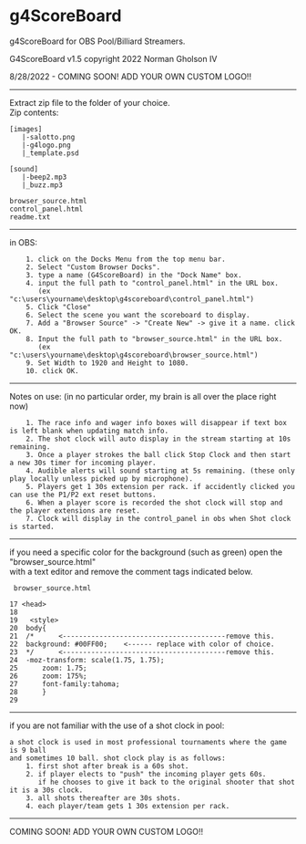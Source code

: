 # g4ScoreBoard
g4ScoreBoard for OBS Pool/Billiard Streamers. 

G4ScoreBoard v1.5
copyright 2022 Norman Gholson IV


8/28/2022 - COMING SOON! ADD YOUR OWN CUSTOM LOGO!! 

-------------------------------------------------------------

Extract zip file to the folder of your choice.<br>
Zip contents:
```
[images]
   |-salotto.png
   |-g4logo.png
   |_template.psd

[sound]
   |-beep2.mp3
   |_buzz.mp3
   
browser_source.html   
control_panel.html
readme.txt

```
--------------------------------------------------------------

in OBS: 
```
	1. click on the Docks Menu from the top menu bar.
	2. Select "Custom Browser Docks".
	3. type a name (G4ScoreBoard) in the "Dock Name" box.
	4. input the full path to "control_panel.html" in the URL box. 
	   (ex "c:\users\yourname\desktop\g4scoreboard\control_panel.html")
	5. Click "Close"
	6. Select the scene you want the scoreboard to display.
	7. Add a "Browser Source" -> "Create New" -> give it a name. click OK.
	8. Input the full path to "browser_source.html" in the URL box.
	   (ex "c:\users\yourname\desktop\g4scoreboard\browser_source.html")
	9. Set Width to 1920 and Height to 1080. 
	10. click OK. 
```
--------------------------------------------------------------

Notes on use:  (in no particular order, my brain is all over the place right now)
```
	1. The race info and wager info boxes will disappear if text box is left blank when updating match info.
	2. The shot clock will auto display in the stream starting at 10s remaining.
	3. Once a player strokes the ball click Stop Clock and then start a new 30s timer for incoming player.
	4. Audible alerts will sound starting at 5s remaining. (these only play locally unless picked up by microphone).
	5. Players get 1 30s extension per rack. if accidently clicked you can use the P1/P2 ext reset buttons. 
	6. When a player score is recorded the shot clock will stop and the player extensions are reset. 
	7. Clock will display in the control_panel in obs when Shot clock is started. 
```	
---------------------------------------------------------------

if you need a specific color for the background (such as green) open the "browser_source.html" <br>
with a text editor and remove the comment tags indicated below. 

     browser_source.html
	
	17 <head>
	18
	19   <style>
	20 	body{
	21 	/*      <----------------------------------------remove this.
	22	background: #00FF00;	<------ replace with color of choice.
	23	*/      <----------------------------------------remove this.
	24 	-moz-transform: scale(1.75, 1.75);
	25      zoom: 1.75;
	26      zoom: 175%;
	27      font-family:tahoma;
	28      }
	29



--------------------------------------------------------------

if you are not familiar with the use of a shot clock in pool:
```
a shot clock is used in most professional tournaments where the game is 9 ball 
and sometimes 10 ball. shot clock play is as follows:
	1. first shot after break is a 60s shot. 
	2. if player elects to "push" the incoming player gets 60s. 
	   if he chooses to give it back to the original shooter that shot it is a 30s clock. 
	3. all shots thereafter are 30s shots.
	4. each player/team gets 1 30s extension per rack. 
```	   


---------------------------------------------------------------


COMING SOON! ADD YOUR OWN CUSTOM LOGO!! 
